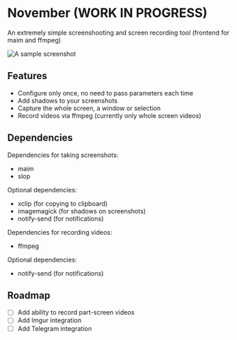 # November (WORK IN PROGRESS)
An extremely simple screenshooting and screen recording tool (frontend for maim and ffmpeg)

![A sample screenshot](http://i.imgur.com/bi6PF4H.png?1)

## Features
 - Configure only once, no need to pass parameters each time
 - Add shadows to your screenshots
 - Capture the whole screen, a window or selection
 - Record videos via ffmpeg (currently only whole screen videos)
 
## Dependencies
Dependencies for taking screenshots:
 - maim
 - slop

Optional dependencies:
 - xclip (for copying to clipboard)
 - imagemagick (for shadows on screenshots)
 - notify-send (for notifications)

Dependencies for recording videos:
 - ffmpeg

Optional dependencies:
 - notify-send (for notifications)
 
## Roadmap
 - [ ] Add ability to record part-screen videos
 - [ ] Add Imgur integration
 - [ ] Add Telegram integration
